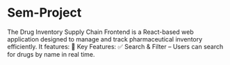 # Sem-Project
The Drug Inventory Supply Chain Frontend is a React-based web application designed to manage and track pharmaceutical inventory efficiently. It features:  🔹 Key Features: ✅ Search &amp; Filter – Users can search for drugs by name in real time. 
